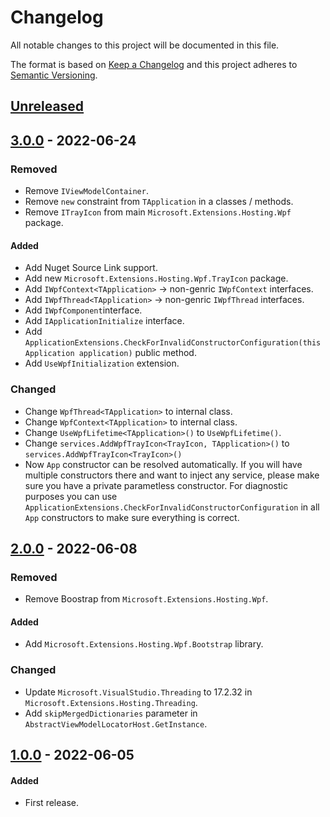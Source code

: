 # Changelog
All notable changes to this project will be documented in this file.

The format is based on [Keep a Changelog](http://keepachangelog.com/en/1.0.0/)
and this project adheres to [Semantic Versioning](http://semver.org/spec/v2.0.0.html).

## [Unreleased]

## [3.0.0] - 2022-06-24
### Removed
- Remove `IViewModelContainer`.
- Remove `new` constraint from `TApplication` in a classes / methods.
- Remove `ITrayIcon` from main `Microsoft.Extensions.Hosting.Wpf` package.

#### Added
- Add Nuget Source Link support.
- Add new `Microsoft.Extensions.Hosting.Wpf.TrayIcon` package.
- Add `IWpfContext<TApplication>` → non-genric `IWpfContext` interfaces.
- Add `IWpfThread<TApplication>` → non-genric `IWpfThread` interfaces.
- Add `IWpfComponent`interface.
- Add `IApplicationInitialize` interface.
- Add `ApplicationExtensions.CheckForInvalidConstructorConfiguration(this Application application)` public method.
- Add `UseWpfInitialization` extension.

### Changed
- Change `WpfThread<TApplication>` to internal class.
- Change `WpfContext<TApplication>` to internal class.
- Change `UseWpfLifetime<TApplication>()` to `UseWpfLifetime()`.
- Change `services.AddWpfTrayIcon<TrayIcon, TApplication>()` to `services.AddWpfTrayIcon<TrayIcon>()`
- Now `App` constructor can be resolved automatically. If you will have multiple constructors there and want to inject any service, please make sure you have a private parametless constructor. For diagnostic purposes you can use `ApplicationExtensions.CheckForInvalidConstructorConfiguration` in all `App` constructors to make sure everything is correct.

## [2.0.0] - 2022-06-08
### Removed
- Remove Boostrap from `Microsoft.Extensions.Hosting.Wpf`.
#### Added
- Add `Microsoft.Extensions.Hosting.Wpf.Bootstrap` library.
### Changed
- Update `Microsoft.VisualStudio.Threading` to 17.2.32 in `Microsoft.Extensions.Hosting.Threading`.
- Add `skipMergedDictionaries` parameter in `AbstractViewModelLocatorHost.GetInstance`.

## [1.0.0] - 2022-06-05
#### Added
- First release.

[Unreleased]: https://github.com/ScarletKuro/Microsoft.Extensions.Hosting.Wpf/compare/HEAD..3.0.0
[3.0.0]: https://github.com/ScarletKuro/Microsoft.Extensions.Hosting.Wpf/compare/2.0.0..3.0.0
[2.0.0]: https://github.com/ScarletKuro/Microsoft.Extensions.Hosting.Wpf/compare/1.0.0..2.0.0
[1.0.0]: https://github.com/ScarletKuro/Microsoft.Extensions.Hosting.Wpf/commits/1.0.0
